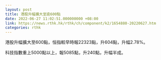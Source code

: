 ```yaml
---
layout: post
title: 港股升幅擴大至逾600點
date: 2022-06-27 11:02:51.000000000 +08:00
link: https://news.rthk.hk/rthk/ch/component/k2/1654880-20220627.htm
categories: rthk
---
```


港股升幅擴大至600點，恒指較早時報22323點，升604點，升幅2.78%。

科技指數重上5000點以上，報5085點，升240點，升幅半成。
